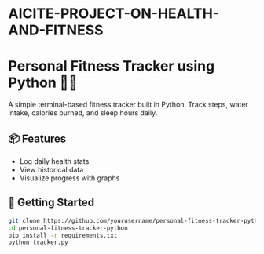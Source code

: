 # AICITE-PROJECT-ON-HEALTH-AND-FITNESS
# Personal Fitness Tracker using Python 🏋️‍♂️

A simple terminal-based fitness tracker built in Python. Track steps, water intake, calories burned, and sleep hours daily.

## 📦 Features
- Log daily health stats
- View historical data
- Visualize progress with graphs

## 🚀 Getting Started
```bash
git clone https://github.com/yourusername/personal-fitness-tracker-python.git
cd personal-fitness-tracker-python
pip install -r requirements.txt
python tracker.py
